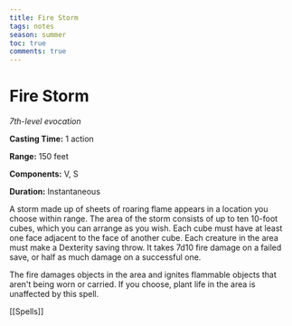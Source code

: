 ---title: Fire Stormtags: notesseason: summertoc: truecomments: true---
# Fire Storm

*7th-level evocation*

**Casting Time:** 1 action

**Range:** 150 feet

**Components:** V, S

**Duration:** Instantaneous

A storm made up of sheets of roaring flame appears in a location you choose within range. The area of the storm consists of up to ten 10-foot cubes, which you can arrange as you wish. Each cube must have at least one face adjacent to the face of another cube. Each creature in the area must make a Dexterity saving throw. It takes 7d10 fire damage on a failed save, or half as much damage on a successful one.

The fire damages objects in the area and ignites flammable objects that aren't being worn or carried. If you choose, plant life in the area is unaffected by this spell.


[[Spells]]
